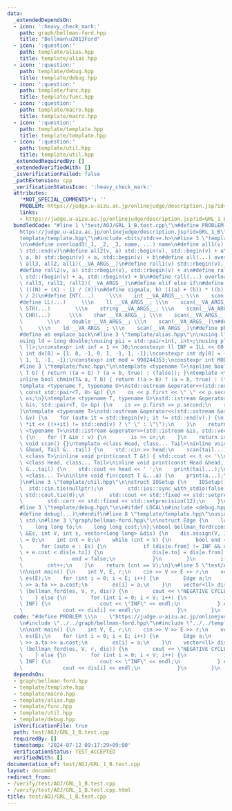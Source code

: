```yaml
---
data:
  _extendedDependsOn:
  - icon: ':heavy_check_mark:'
    path: graph/bellman-ford.hpp
    title: "Bellman\u2013Ford"
  - icon: ':question:'
    path: template/alias.hpp
    title: template/alias.hpp
  - icon: ':question:'
    path: template/debug.hpp
    title: template/debug.hpp
  - icon: ':question:'
    path: template/func.hpp
    title: template/func.hpp
  - icon: ':question:'
    path: template/macro.hpp
    title: template/macro.hpp
  - icon: ':question:'
    path: template/template.hpp
    title: template/template.hpp
  - icon: ':question:'
    path: template/util.hpp
    title: template/util.hpp
  _extendedRequiredBy: []
  _extendedVerifiedWith: []
  _isVerificationFailed: false
  _pathExtension: cpp
  _verificationStatusIcon: ':heavy_check_mark:'
  attributes:
    '*NOT_SPECIAL_COMMENTS*': ''
    PROBLEM: https://judge.u-aizu.ac.jp/onlinejudge/description.jsp?id=GRL_1_B
    links:
    - https://judge.u-aizu.ac.jp/onlinejudge/description.jsp?id=GRL_1_B
  bundledCode: "#line 1 \"test/AOJ/GRL_1_B.test.cpp\"\n#define PROBLEM \\\n    \"\
    https://judge.u-aizu.ac.jp/onlinejudge/description.jsp?id=GRL_1_B\"\n#line 2 \"\
    template/template.hpp\"\n#include <bits/stdc++.h>\n#line 3 \"template/macro.hpp\"\
    \n\n#define overload3(_1, _2, _3, name, ...) name\n#define all1(v) std::begin(v),\
    \ std::end(v)\n#define all2(v, a) std::begin(v), std::begin(v) + a\n#define all3(v,\
    \ a, b) std::begin(v) + a, std::begin(v) + b\n#define all(...) overload3(__VA_ARGS__,\
    \ all3, all2, all1)(__VA_ARGS__)\n#define rall1(v) std::rbegin(v), std::rend(v)\n\
    #define rall2(v, a) std::rbegin(v), std::rbegin(v) + a\n#define rall3(v, a, b)\
    \ std::rbegin(v) + a, std::rbegin(v) + b\n#define rall(...) overload3(__VA_ARGS__,\
    \ rall3, rall2, rall1)(__VA_ARGS__)\n#define elif else if\n#define updiv(N, X)\
    \ (((N) + (X) - 1) / (X))\n#define sigma(a, b) (((a) + (b)) * ((b) - (a) + 1)\
    \ / 2)\n#define INT(...)     \\\n    int __VA_ARGS__; \\\n    scan(__VA_ARGS__)\n\
    #define LL(...)     \\\n    ll __VA_ARGS__; \\\n    scan(__VA_ARGS__)\n#define\
    \ STR(...)        \\\n    string __VA_ARGS__; \\\n    scan(__VA_ARGS__)\n#define\
    \ CHR(...)      \\\n    char __VA_ARGS__; \\\n    scan(__VA_ARGS__)\n#define DOU(...)\
    \        \\\n    double __VA_ARGS__; \\\n    scan(__VA_ARGS__)\n#define LD(...)\
    \     \\\n    ld __VA_ARGS__; \\\n    scan(__VA_ARGS__)\n#define pb push_back\n\
    #define eb emplace_back\n#line 3 \"template/alias.hpp\"\n\nusing ll = long long;\n\
    using ld = long double;\nusing pii = std::pair<int, int>;\nusing pll = std::pair<ll,\
    \ ll>;\nconstexpr int inf = 1 << 30;\nconstexpr ll INF = 1LL << 60;\nconstexpr\
    \ int dx[8] = {1, 0, -1, 0, 1, -1, 1, -1};\nconstexpr int dy[8] = {0, 1, 0, -1,\
    \ 1, 1, -1, -1};\nconstexpr int mod = 998244353;\nconstexpr int MOD = 1e9 + 7;\n\
    #line 3 \"template/func.hpp\"\n\ntemplate <typename T>\ninline bool chmax(T& a,\
    \ T b) { return ((a < b) ? (a = b, true) : (false)); }\ntemplate <typename T>\n\
    inline bool chmin(T& a, T b) { return ((a > b) ? (a = b, true) : (false)); }\n\
    template <typename T, typename U>\nstd::ostream &operator<<(std::ostream &os,\
    \ const std::pair<T, U> &p) {\n    os << p.first << \" \" << p.second;\n    return\
    \ os;\n}\ntemplate <typename T, typename U>\nstd::istream &operator>>(std::istream\
    \ &is, std::pair<T, U> &p) {\n    is >> p.first >> p.second;\n    return is;\n\
    }\ntemplate <typename T>\nstd::ostream &operator<<(std::ostream &os, const std::vector<T>\
    \ &v) {\n    for (auto it = std::begin(v); it != std::end(v);) {\n        os <<\
    \ *it << ((++it) != std::end(v) ? \" \" : \"\");\n    }\n    return os;\n}\ntemplate\
    \ <typename T>\nstd::istream &operator>>(std::istream &is, std::vector<T> &v)\
    \ {\n    for (T &in : v) {\n        is >> in;\n    }\n    return is;\n}\ninline\
    \ void scan() {}\ntemplate <class Head, class... Tail>\ninline void scan(Head\
    \ &head, Tail &...tail) {\n    std::cin >> head;\n    scan(tail...);\n}\ntemplate\
    \ <class T>\ninline void print(const T &t) { std::cout << t << '\\n'; }\ntemplate\
    \ <class Head, class... Tail>\ninline void print(const Head &head, const Tail\
    \ &...tail) {\n    std::cout << head << ' ';\n    print(tail...);\n}\ntemplate\
    \ <class... T>\ninline void fin(const T &...a) {\n    print(a...);\n    exit(0);\n\
    }\n#line 3 \"template/util.hpp\"\n\nstruct IOSetup {\n    IOSetup() {\n      \
    \  std::cin.tie(nullptr);\n        std::ios::sync_with_stdio(false);\n       \
    \ std::cout.tie(0);\n        std::cout << std::fixed << std::setprecision(12);\n\
    \        std::cerr << std::fixed << std::setprecision(12);\n    }\n} IOSetup;\n\
    #line 3 \"template/debug.hpp\"\n\n#ifdef LOCAL\n#include <debug.hpp>\n#else\n\
    #define debug(...)\n#endif\n#line 8 \"template/template.hpp\"\nusing namespace\
    \ std;\n#line 3 \"graph/bellman-ford.hpp\"\n\nstruct Edge {\n    long long from;\n\
    \    long long to;\n    long long cost;\n};\nbool bellman_ford(const vector<Edge>\
    \ &Es, int V, int s, vector<long long> &dis) {\n    dis.assign(V, INF);\n    dis[s]\
    \ = 0;\n    int cnt = 0;\n    while (cnt < V) {\n        bool end = true;\n  \
    \      for (auto e : Es) {\n            if (dis[e.from] != INF && dis[e.from]\
    \ + e.cost < dis[e.to]) {\n                dis[e.to] = dis[e.from] + e.cost;\n\
    \                end = false;\n            }\n        }\n        if (end) break;\n\
    \        cnt++;\n    }\n    return (cnt == V);\n}\n#line 5 \"test/AOJ/GRL_1_B.test.cpp\"\
    \n\nint main() {\n    int V, E, r;\n    cin >> V >> E >> r;\n    vector<Edge>\
    \ es(E);\n    for (int i = 0; i < E; i++) {\n        Edge a;\n        cin >> a.from\
    \ >> a.to >> a.cost;\n        es[i] = a;\n    }\n    vector<ll> dis(V);\n    if\
    \ (bellman_ford(es, V, r, dis)) {\n        cout << \"NEGATIVE CYCLE\" << endl;\n\
    \    } else {\n        for (int i = 0; i < V; i++) {\n            if (dis[i] ==\
    \ INF) {\n                cout << \"INF\" << endl;\n            } else {\n   \
    \             cout << dis[i] << endl;\n            }\n        }\n    }\n}\n"
  code: "#define PROBLEM \\\n    \"https://judge.u-aizu.ac.jp/onlinejudge/description.jsp?id=GRL_1_B\"\
    \n#include \"../../graph/bellman-ford.hpp\"\n#include \"../../template/template.hpp\"\
    \n\nint main() {\n    int V, E, r;\n    cin >> V >> E >> r;\n    vector<Edge>\
    \ es(E);\n    for (int i = 0; i < E; i++) {\n        Edge a;\n        cin >> a.from\
    \ >> a.to >> a.cost;\n        es[i] = a;\n    }\n    vector<ll> dis(V);\n    if\
    \ (bellman_ford(es, V, r, dis)) {\n        cout << \"NEGATIVE CYCLE\" << endl;\n\
    \    } else {\n        for (int i = 0; i < V; i++) {\n            if (dis[i] ==\
    \ INF) {\n                cout << \"INF\" << endl;\n            } else {\n   \
    \             cout << dis[i] << endl;\n            }\n        }\n    }\n}"
  dependsOn:
  - graph/bellman-ford.hpp
  - template/template.hpp
  - template/macro.hpp
  - template/alias.hpp
  - template/func.hpp
  - template/util.hpp
  - template/debug.hpp
  isVerificationFile: true
  path: test/AOJ/GRL_1_B.test.cpp
  requiredBy: []
  timestamp: '2024-07-12 09:17:29+09:00'
  verificationStatus: TEST_ACCEPTED
  verifiedWith: []
documentation_of: test/AOJ/GRL_1_B.test.cpp
layout: document
redirect_from:
- /verify/test/AOJ/GRL_1_B.test.cpp
- /verify/test/AOJ/GRL_1_B.test.cpp.html
title: test/AOJ/GRL_1_B.test.cpp
---
```


